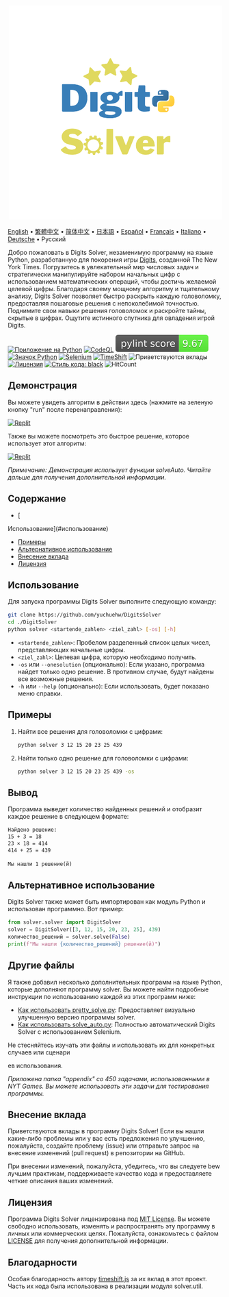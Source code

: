 <p align="center">
    <picture>
      <img 
        src="https://raw.githubusercontent.com/yuchuehw/DigitsSolver/main/new_logo.png" 
        alt="Значок Digits Solver"
        width="500"
       />
    </picture>
<p>

[English](README.md)
 • [繁體中文](README_zh-TW.md)
 • [简体中文](README_zh-CN.md)
 • [日本語](README_ja.md)
 • [Español](README_es.md)
 • [Français](README_fr.md)
 • [Italiano](README_it.md)
 • [Deutsche](README_de.md)
 • Русский

Добро пожаловать в Digits Solver, незаменимую программу на языке Python, разработанную для покорения игры [Digits](https://www.nytimes.com/games/digits), созданной The New York Times. Погрузитесь в увлекательный мир числовых задач и стратегически манипулируйте набором начальных цифр с использованием математических операций, чтобы достичь желаемой целевой цифры. Благодаря своему мощному алгоритму и тщательному анализу, Digits Solver позволяет быстро раскрыть каждую головоломку, предоставляя пошаговые решения с непоколебимой точностью. Поднимите свои навыки решения головоломок и раскройте тайны, скрытые в цифрах. Ощутите истинного спутника для овладения игрой Digits.

[![Приложение на Python](https://github.com/yuchuehw/DigitsSolver/actions/workflows/python-app.yml/badge.svg)](https://github.com/yuchuehw/DigitsSolver/actions/workflows/python-app.yml)
[![CodeQL](https://github.com/yuchuehw/DigitsSolver/actions/workflows/github-code-scanning/codeql/badge.svg)](https://github.com/yuchuehw/DigitsSolver/actions/workflows/github-code-scanning/codeql)
[![Рейтинг PyLint](https://raw.githubusercontent.com/yuchuehw/DigitsSolver/main/pylint_badge.svg)](pylint.out)
<br>
[![Значок Python](https://img.shields.io/badge/Python-3776AB?style=flat&for-the-badge&logo=python&logoColor=white)](https://www.python.org/)
[![Selenium](https://img.shields.io/badge/Selenium-grey.svg?style=flat&logo=selenium)](https://www.selenium.dev/)
[![TimeShift](https://img.shields.io/badge/TimeShift.js-grey.svg?style=flat&logo=javascript)](https://github.com/plaa/TimeShift-js)
![Приветствуются вклады](https://img.shields.io/badge/Вклады-приветствуются-brightgreen.svg?style=flat&color=pink)
[![Лицензия](https://img.shields.io/github/license/yuchuehw/DigitsSolver?style=flat&color=yellow)](LICENSE.md)
[![Стиль кода: black](https://img.shields.io/badge/Стиль%20кода-black-000000.svg)](https://github.com/psf/black)
![HitCount](https://hits.dwyl.com/yuchuehw/DigitsSolver.svg?style=flat)

## Демонстрация
Вы можете увидеть алгоритм в действии здесь (нажмите на зеленую кнопку "run" после перенаправления):

[![Replit](https://img.shields.io/badge/ДЕМО-REPL.IT-purple.svg?style=flat&logo=replit)](https://replit.com/@yuchuehw/DigitsSolver)

Также вы можете посмотреть это быстрое решение, которое использует этот алгоритм:

[![Replit](https://img.shields.io/badge/ДЕМО-YOUTUBE-purple.svg?style=flat&logo=youtube)](https://www.youtube.com/watch?v=se2OdZnEHHA)

*Примечание: Демонстрация использует функции solveAuto. Читайте дальше для получения дополнительной информации.*
## Содержание
- [

Использование](#использование)
- [Примеры](#примеры)
- [Альтернативное использование](#альтернативное-использование)
- [Внесение вклада](#внесение-вклада)
- [Лицензия](#лицензия)


## Использование

Для запуска программы Digits Solver выполните следующую команду:

```bash
git clone https://github.com/yuchuehw/DigitsSolver
cd ./DigitSolver
python solver <startende_zahlen> <ziel_zahl> [-os] [-h]
```

- `<startende_zahlen>`: Пробелом разделенный список целых чисел, представляющих начальные цифры.
- `<ziel_zahl>`: Целевая цифра, которую необходимо получить.
- `-os` или `--onesolution` (опционально): Если указано, программа найдет только одно решение. В противном случае, будут найдены все возможные решения.
- `-h` или `--help` (опционально): Если использовать, будет показано меню справки.

## Примеры

1. Найти все решения для головоломки с цифрами:
   ```bash
   python solver 3 12 15 20 23 25 439
   ```

2. Найти только одно решение для головоломки с цифрами:
   ```bash
   python solver 3 12 15 20 23 25 439 -os
   ```

## Вывод

Программа выведет количество найденных решений и отобразит каждое решение в следующем формате:

```
Найдено решение:
15 + 3 = 18
23 × 18 = 414
414 + 25 = 439

Мы нашли 1 решение(й)
```

## Альтернативное использование
Digits Solver также может быть импортирован как модуль Python и использован программно. Вот пример:

```python
from solver.solver import DigitSolver
solver = DigitSolver([3, 12, 15, 20, 23, 25], 439)
количество_решений = solver.solve(False)
print(f"Мы нашли {количество_решений} решение(й)")
```

## Другие файлы

Я также добавил несколько дополнительных программ на языке Python, которые дополняют программу solver. Вы можете найти подробные инструкции по использованию каждой из этих программ ниже:

- [Как использовать pretty_solve.py](prettySolve.md): Предоставляет визуально улучшенную версию программы solver.
- [Как использовать solve_auto.py](solveAuto.md): Полностью автоматический Digits Solver с использованием Selenium.

Не стесняйтесь изучать эти файлы и использовать их для конкретных случаев или сценари

ев использования.

*Приложена папка "appendix" со 450 задачами, использованными в NYT Games. Вы можете использовать эти задачи для тестирования программы.*

## Внесение вклада

Приветствуются вклады в программу Digits Solver! Если вы нашли какие-либо проблемы или у вас есть предложения по улучшению, пожалуйста, создайте проблему (issue) или отправьте запрос на внесение изменений (pull request) в репозитории на GitHub.

При внесении изменений, пожалуйста, убедитесь, что вы следуете bew лучшим практикам, поддерживаете качество кода и предоставляете четкие описания ваших изменений.

## Лицензия

Программа Digits Solver лицензирована под [MIT License](https://choosealicense.com/licenses/mit/). Вы можете свободно использовать, изменять и распространять эту программу в личных или коммерческих целях. Пожалуйста, ознакомьтесь с файлом [LICENSE](LICENSE.md) для получения дополнительной информации.

## Благодарности

Особая благодарность автору [timeshift.js](https://github.com/plaa/TimeShift-js) за их вклад в этот проект. Часть их кода была использована в реализации модуля solver.util.
